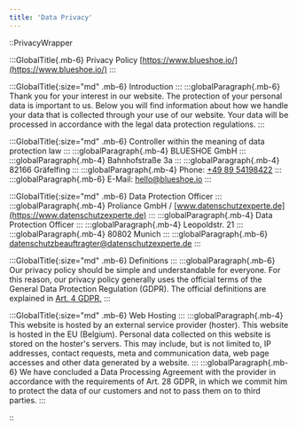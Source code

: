 ```yaml
---
title: 'Data Privacy'
---
```


::PrivacyWrapper

:::GlobalTitle{.mb-6}
Privacy Policy [https://www.blueshoe.io/](https://www.blueshoe.io/)
:::

:::GlobalTitle{:size="md" .mb-6}
Introduction
:::
:::globalParagraph{.mb-6}
Thank you for your interest in our website. The protection of your personal data is important to us. Below you will find information about how we handle your data that is collected through your use of our website. Your data will be processed in accordance with the legal data protection regulations.
:::

:::GlobalTitle{:size="md" .mb-6}
Controller within the meaning of data protection law
:::
:::globalParagraph{.mb-4}
BLUESHOE GmbH
:::
:::globalParagraph{.mb-4}
Bahnhofstraße 3a
:::
:::globalParagraph{.mb-4}
82166 Gräfelfing
:::
:::globalParagraph{.mb-4}
Phone: <a href="tel:+498954198422">+49 89 54198422</a>
:::
:::globalParagraph{.mb-6}
E-Mail: <a href="mailto:hello@blueshoe.io">hello@blueshoe.io</a>
:::

:::GlobalTitle{:size="md" .mb-6}
Data Protection Officer
:::
:::globalParagraph{.mb-4}
Proliance GmbH / [www.datenschutzexperte.de](https://www.datenschutzexperte.de)
:::
:::globalParagraph{.mb-4}
Data Protection Officer
:::
:::globalParagraph{.mb-4}
Leopoldstr. 21
:::
:::globalParagraph{.mb-4}
80802 Munich
:::
:::globalParagraph{.mb-6}
<a href="mailto:datenschutzbeauftragter@datenschutzexperte.de">datenschutzbeauftragter@datenschutzexperte.de</a>
:::

:::GlobalTitle{:size="md" .mb-6}
Definitions
:::
:::globalParagraph{.mb-6}
Our privacy policy should be simple and understandable for everyone. For this reason, our privacy policy generally uses the official terms of the General Data Protection Regulation (GDPR). The official definitions are explained in [Art. 4 GDPR.](https://gdpr-info.eu/art-4-gdpr/)
:::

:::GlobalTitle{:size="md" .mb-6}
Web Hosting
:::
:::globalParagraph{.mb-4}
This website is hosted by an external service provider (hoster). This website is hosted in the EU (Belgium). Personal data collected on this website is stored on the hoster's servers. This may include, but is not limited to, IP addresses, contact requests, meta and communication data, web page accesses and other data generated by a website.
:::
:::globalParagraph{.mb-6}
We have concluded a Data Processing Agreement with the provider in accordance with the requirements of Art. 28 GDPR, in which we commit him to protect the data of our customers and not to pass them on to third parties.
:::

::